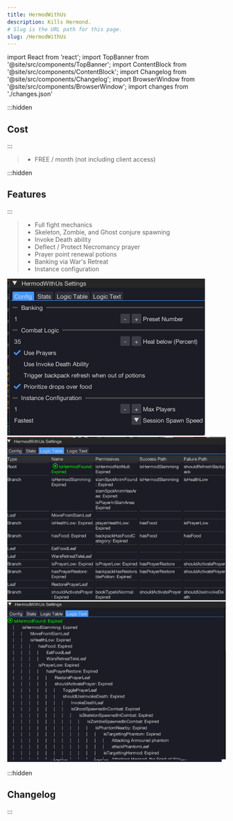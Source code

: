 ```yaml
---
title: HermodWithUs
description: Kills Hermond.
# Slug is the URL path for this page.
slug: /HermodWithUs
---
```


import React from 'react';
import TopBanner from '@site/src/components/TopBanner';
import ContentBlock from '@site/src/components/ContentBlock';
import Changelog from '@site/src/components/Changelog';
import BrowserWindow from '@site/src/components/BrowserWindow';
import changes from './changes.json'

<TopBanner title="HermodWithUs" version="v1.0.6" author="BotWithUs" offical="OFFICAL SCRIPT" skill="Necromancy">
</TopBanner>

:::hidden

## Cost

:::

<ContentBlock title="Cost">

> - FREE / month (not including client access)

</ContentBlock>

:::hidden

## Features

:::

<ContentBlock title="Features">

> - Full fight mechanics
> - Skeleton, Zombie, and Ghost conjure spawning
> - Invoke Death ability
> - Deflect / Protect Necromancy prayer
> - Prayer point renewal potions
> - Banking via War's Retreat
> - Instance configuration

![Example](01HermodWithUs.png)
![Example](02HermodWithUs.png)
![Example](03HermodWithUs.png)

</ContentBlock>

:::hidden

## Changelog

:::

<Changelog changes={changes}>

</Changelog>
